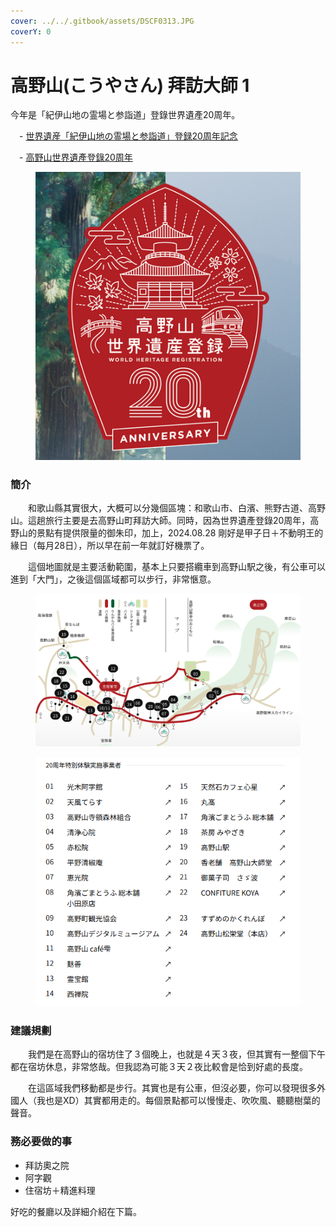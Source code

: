 ```yaml
---
cover: ../../.gitbook/assets/DSCF0313.JPG
coverY: 0
---
```


# 高野山(こうやさん) 拜訪大師 1

今年是「紀伊山地の霊場と参詣道」登錄世界遺產20周年。

　- [世界遺産「紀伊山地の霊場と参詣道」登録20周年記念](https://www.wakayama-kanko.or.jp/features/20th-koyasan-kumano/)

　- [高野山世界遺產登錄20周年](https://otent-nankai.jp/feature/koyasan20th/index.html)

<figure><img src="../../.gitbook/assets/koyasan_20thlogo.png" alt=""><figcaption></figcaption></figure>

### 簡介

　　和歌山縣其實很大，大概可以分幾個區塊：和歌山市、白濱、熊野古道、高野山。這趟旅行主要是去高野山町拜訪大師。同時，因為世界遺產登錄20周年，高野山的景點有提供限量的御朱印，加上，2024.08.28 剛好是甲子日＋不動明王的緣日（每月28日），所以早在前一年就訂好機票了。

　　這個地圖就是主要活動範圍，基本上只要搭纜車到高野山駅之後，有公車可以進到「大門」，之後這個區域都可以步行，非常愜意。

<figure><img src="../../.gitbook/assets/圖片.png" alt=""><figcaption></figcaption></figure>

<figure><img src="../../.gitbook/assets/圖片 (1).png" alt=""><figcaption></figcaption></figure>

### 建議規劃

　　我們是在高野山的宿坊住了３個晚上，也就是４天３夜，但其實有一整個下午都在宿坊休息，非常悠哉。但我認為可能３天２夜比較會是恰到好處的長度。

　　在這區域我們移動都是步行。其實也是有公車，但沒必要，你可以發現很多外國人（我也是XD）其實都用走的。每個景點都可以慢慢走、吹吹風、聽聽樹葉的聲音。



### 務必要做的事

* 拜訪奧之院
* 阿字觀
* 住宿坊＋精進料理



好吃的餐廳以及詳細介紹在下篇。
